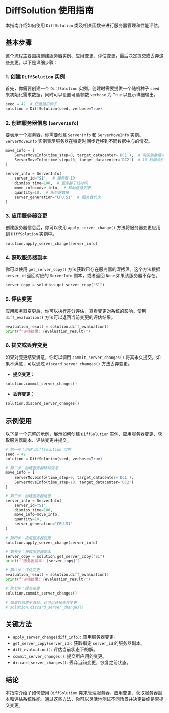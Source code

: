 # DiffSolution 使用指南

本指南介绍如何使用 `DiffSolution` 类及相关函数来进行服务器管理和性能评估。

## 基本步骤

这个流程主要围绕创建服务器实例、应用变更、评估变更，最后决定提交或丢弃这些变更。以下是详细步骤：

### 1. 创建 `DiffSolution` 实例

首先，你需要创建一个 `DiffSolution` 实例。创建时需要提供一个随机种子 `seed` 来初始化需求数据，同时可以设置可选参数 `verbose` 为 `True` 以显示详细输出。

```python
seed = 42  # 任意随机种子
solution = DiffSolution(seed, verbose=True)
```

### 2. 创建服务器信息 (`ServerInfo`)

要表示一个服务器，你需要创建 `ServerInfo` 和 `ServerMoveInfo` 实例。`ServerMoveInfo` 实例表示服务器在特定时间步迁移到不同数据中心的情况。

```python
move_info = [
    ServerMoveInfo(time_step=0, target_datacenter='DC1'),  # 购买到数据中心 DC1
    ServerMoveInfo(time_step=10, target_datacenter='DC2')  # 10 时间步后迁移到 DC2
]

server_info = ServerInfo(
    server_id="S1",  # 服务器 ID
    dismiss_time=100,  # 服务器下线时间
    move_info=move_info,  # 移动信息列表
    quantity=10,  # 服务器数量
    server_generation="CPU.S1"  # 服务器代次
)
```

### 3. 应用服务器变更

创建服务器信息后，你可以使用 `apply_server_change()` 方法将服务器变更应用到 `DiffSolution` 实例中。

```python
solution.apply_server_change(server_info)
```

### 4. 获取服务器副本

你可以使用 `get_server_copy()` 方法获取已存在服务器的深拷贝。这个方法根据 `server_id` 返回对应的 `ServerInfo` 副本，或者返回 `None` 如果该服务器不存在。

```python
server_copy = solution.get_server_copy("S1")
```

### 5. 评估变更

应用服务器变更后，你可以执行差分评估，查看变更对系统的影响。使用 `diff_evaluation()` 方法可以返回当前变更的评估结果。

```python
evaluation_result = solution.diff_evaluation()
print(f"评估结果: {evaluation_result}")
```

### 6. 提交或丢弃变更

如果对变更结果满意，你可以调用 `commit_server_changes()` 将其永久提交。如果不满意，可以通过 `discard_server_changes()` 方法丢弃变更。

- **提交变更：**

```python
solution.commit_server_changes()
```

- **丢弃变更：**

```python
solution.discard_server_changes()
```

## 示例使用

以下是一个完整的示例，展示如何创建 `DiffSolution` 实例、应用服务器变更、获取服务器副本、评估变更并提交。

```python
# 第一步：创建 DiffSolution 实例
seed = 42
solution = DiffSolution(seed, verbose=True)

# 第二步：创建服务器移动信息
move_info = [
    ServerMoveInfo(time_step=0, target_datacenter='DC1'),
    ServerMoveInfo(time_step=10, target_datacenter='DC2')
]

# 第三步：创建服务器信息
server_info = ServerInfo(
    server_id="S1",
    dismiss_time=100,
    move_info=move_info,
    quantity=10,
    server_generation="CPU.S1"
)

# 第四步：应用服务器变更
solution.apply_server_change(server_info)

# 第五步：获取服务器副本
server_copy = solution.get_server_copy("S1")
print(f"服务器副本: {server_copy}")

# 第六步：评估变更
evaluation_result = solution.diff_evaluation()
print(f"评估结果: {evaluation_result}")

# 第七步：提交变更
solution.commit_server_changes()

# 如果对结果不满意，也可以选择丢弃变更
# solution.discard_server_changes()
```

## 关键方法

- `apply_server_change(diff_info)`: 应用服务器变更。
- `get_server_copy(server_id)`: 获取指定 `server_id` 的服务器副本。
- `diff_evaluation()`: 评估当前状态下的解。
- `commit_server_changes()`: 提交所应用的变更。
- `discard_server_changes()`: 丢弃当前变更，恢复之前状态。

## 结论

本指南介绍了如何使用 `DiffSolution` 类来管理服务器、应用变更、获取服务器副本和评估系统性能。通过这些方法，你可以灵活地测试不同场景并决定最终是否提交变更。